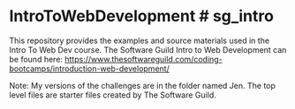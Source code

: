 # IntroToWebDevelopment # sg_intro
This repository provides the examples and source materials used in the Intro To Web Dev course. The Software Guild Intro to Web Development can be found here: https://www.thesoftwareguild.com/coding-bootcamps/introduction-web-development/

Note: My versions of the challenges are in the folder named Jen. The top level files are starter files created by The Software Guild.
